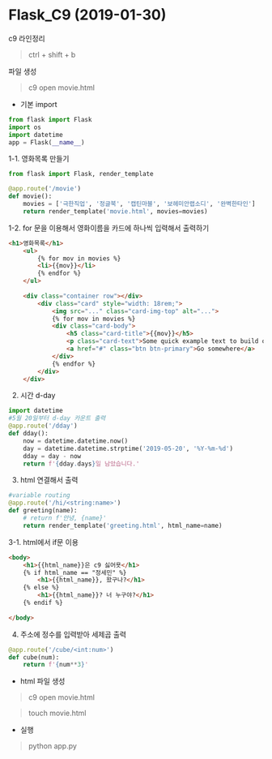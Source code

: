 # Flask_C9 (2019-01-30)



c9 라인정리

> ctrl + shift + b

파일 생성

> c9 open  movie.html



* 기본 import

```python
from flask import Flask
import os
import datetime
app = Flask(__name__)
```



1-1. 영화목록 만들기

```python
from flask import Flask, render_template

@app.route('/movie')
def movie():
    movies = ['극한직업', '정글북', '캡틴마블', '보헤미안랩소디', '완벽한타인']
    return render_template('movie.html', movies=movies)
```



1-2. for 문을 이용해서 영화이름을 카드에 하나씩 입력해서 출력하기

``` html
<h1>영화목록</h1>
    <ul>
        {% for mov in movies %}
        <li>{{mov}}</li>
        {% endfor %}
    </ul>
    
    <div class="container row"></div>
        <div class="card" style="width: 18rem;">
            <img src="..." class="card-img-top" alt="...">
            {% for mov in movies %}
            <div class="card-body">
                <h5 class="card-title">{{mov}}</h5>
                <p class="card-text">Some quick example text to build on the card title 									and make up the bulk of the card's content.</p>
                <a href="#" class="btn btn-primary">Go somewhere</a>
            </div>
            {% endfor %}
        </div>
    </div>
```



2. 시간 d-day 

```python
import datetime
#5월 20일부터 d-day 카운트 출력
@app.route('/dday')
def dday():
    now = datetime.datetime.now()
    day = datetime.datetime.strptime('2019-05-20', '%Y-%m-%d')
    dday = day - now
    return f'{dday.days}일 남았습니다.'
```



3. html 연결해서 출력

```python
#variable routing
@app.route('/hi/<string:name>')
def greeting(name):
    # return f'안녕, {name}'
    return render_template('greeting.html', html_name=name)
```

3-1. html에서 if문 이용

```html
<body>
    <h1>{{html_name}}은 c9 싫어욧</h1>
    {% if html_name == "정세민" %}
        <h1>{{html_name}}, 왔구나?</h1>
    {% else %}
        <h1>{{html_name}}? 너 누구야?</h1>
    {% endif %}
        
</body>
```



4. 주소에 정수를 입력받아 세제곱 출력

```python
@app.route('/cube/<int:num>')
def cube(num):
    return f'{num**3}'
```



* html 파일 생성

> c9 open movie.html

> touch movie.html

* 실행

> python app.py